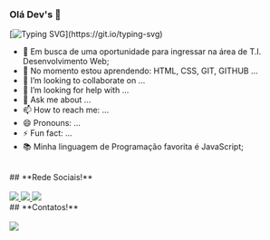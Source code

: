 ### Olá Dev's 👋

[![Typing SVG](https://readme-typing-svg.herokuapp.com?font=Verdana&size=30&color=ede247&background=27272700&height=110&lines=Nunca+pare+de+aprender!)](https://git.io/typing-svg)
- 🔭 Em busca de uma oportunidade para ingressar na área de T.I. Desenvolvimento Web;
- 🌱 No momento estou aprendendo: HTML, CSS, GIT, GITHUB ... 
- 👯 I’m looking to collaborate on ...
- 🤔 I’m looking for help with ...
- 💬 Ask me about ...
- 📫 How to reach me: ...
- 😄 Pronouns: ...
- ⚡ Fun fact: ...
- 📚 Minha linguagem de Programação favorita é JavaScript;
<br>
## **Rede Sociais!**
<br>
<br>
<a href="https://www.facebook.com/maumau.lima">
  <img src="https://img.shields.io/badge/Facebook-1877F2?style=for-the-badge&logo=facebook&logoColor=white" /> 
</a>
<a href="https://www.instagram.com/mauricio2701">
  <img src="https://img.shields.io/badge/Instagram-E4405F?style=for-the-badge&logo=instagram&logoColor=white" />  
</a>
<a href="https://www.linkedin.com/in/mauriciolimas/">
  <img src="https://img.shields.io/badge/LinkedIn-0077B5?style=for-the-badge&logo=linkedin&logoColor=white" />
</a>
</br>
## **Contatos!**
<br>
<br>
<a href="https://api.whatsapp.com/send/?phone=5551992383038">
  <img src="https://img.shields.io/badge/WhatsApp-25D366?style=for-the-badge&logo=whatsapp&logoColor=white" />  
</a>
<br/>
